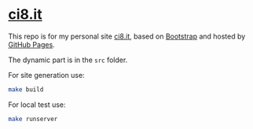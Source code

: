 # [ci8.it](http://ci8.it/)

This repo is for my personal site [ci8.it](https://ci8.it/), based on [Bootstrap](https://getbootstrap.com/) 
and hosted by [GitHub Pages](https://pages.github.com/).

The dynamic part is in the `src` folder.

For site generation use:

```bash
make build
```

For local test use:

```bash
make runserver
```
